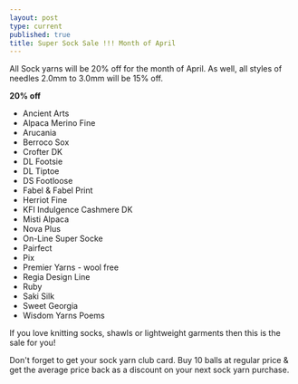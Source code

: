 ```yaml
---
layout: post
type: current
published: true
title: Super Sock Sale !!! Month of April
---
```


All Sock yarns will be 20% off for the month of April. As well, all styles of needles 2.0mm to 3.0mm will be 15% off.
 
<p><strong>20% off</strong></p>
<ul>
<li>Ancient Arts</li>
<li>Alpaca Merino Fine</li>
<li>Arucania</li>
<li>Berroco Sox</li>
<li>Crofter DK</li>
<li>DL Footsie</li>
<li>DL Tiptoe</li>
<li>DS Footloose</li>
<li>Fabel & Fabel Print</li>
<li>Herriot Fine</li>
<li>KFI Indulgence Cashmere DK</li>
<li>Misti Alpaca</li>
<li>Nova Plus</li>
<li>On-Line Super Socke</li>
<li>Pairfect</li>
<li>Pix</li>
<li>Premier Yarns - wool free</li>
<li>Regia Design Line</li>
<li>Ruby</li>
<li>Saki Silk</li>
<li>Sweet Georgia</li>
<li>Wisdom Yarns Poems</li>
  </ul>
 
<p>If you love knitting socks, shawls or lightweight garments then this is the sale for you!</p>

<p>Don't forget to get your sock yarn club card. Buy 10 balls at regular price & get the average price back as a discount on your next sock yarn purchase.</p>

              
